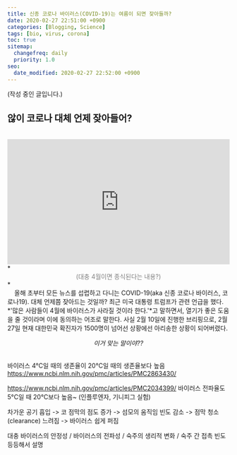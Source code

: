 ```yaml
---
title: 신종 코로나 바이러스(COVID-19)는 여름이 되면 잦아들까?
date: 2020-02-27 22:51:00 +0900
categories: [Blogging, Science]
tags: [bio, virus, corona]
toc: true
sitemap:
  changefreq: daily
  priority: 1.0
seo:
  date_modified: 2020-02-27 22:52:00 +0900
---
```

(작성 중인 글입니다.)

## **않이 코로나 대체 언제 잦아들어?**
<br>
<div style="position: relative; height:0; padding-bottom: 56.25%; margin: 0px 0px;"><iframe width="854" height="480" src="https://www.youtube.com/embed/LRmo6R2WN0Y?rel=0" frameborder="0" allow="accelerometer; autoplay; encrypted-media; gyroscope; picture-in-picture" allowfullscreen style="position: absolute; width:100%; height:100%;"></iframe></div>
*<center><span style="color:gray">(대충 4월이면 종식된다는 내용?)</span></center>*


<br>
&nbsp;&nbsp;&nbsp;&nbsp;올해 초부터 모든 뉴스를 섭렵하고 다니는 COVID-19(aka 신종 코로나 바이러스, 코로나19). 대체 언제쯤 잦아드는 것일까? 최근 미국 대통령 트럼프가 관련 언급을 했다. *'많은 사람들이 4월에 바이러스가 사라질 것이라 한다.'*고 말하면서, 열기가
좋은 도움을 줄 것이라며 이에 동의하는 어조로 말한다. 사실 2월 10일에 진행한 브리핑으로, 2월 27일 현재 대한민국 확진자가 1500명이 넘어선 상황에선 아리송한 상황이 되어버렸다.

*<center><i class="fas fa-quote-left" style="color:#A593E0;"></i>&nbsp;&nbsp;&nbsp;이거 맞는 말이야??&nbsp;&nbsp;&nbsp;<i class="fas fa-quote-right" style="color:#A593E0;"></i></center>*
<br>


바이러스 4°C일 때의 생존율이 20°C일 때의 생존율보다 높음
<https://www.ncbi.nlm.nih.gov/pmc/articles/PMC2863430/>

<https://www.ncbi.nlm.nih.gov/pmc/articles/PMC2034399/> 바이러스 전파율도 5°C일 때 20°C보다 높음~ (인플루엔자, 기니피그 실험)

차가운 공기 흡입 -> 코 점막의 점도 증가 -> 섬모의 움직임 빈도 감소 -> 점막 청소(clearance) 느려짐 -> 바이러스 쉽게 퍼짐

대충 바이러스의 안정성 / 바이러스의 전파성 / 숙주의 생리적 변화 / 숙주 간 접촉 빈도 등등해서 설명